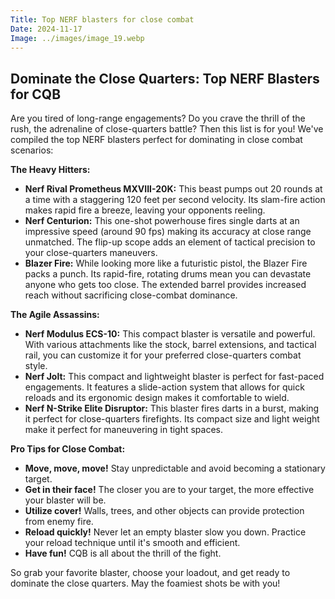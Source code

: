 ```yaml
---
Title: Top NERF blasters for close combat
Date: 2024-11-17
Image: ../images/image_19.webp
---
```


## Dominate the Close Quarters: Top NERF Blasters for CQB

Are you tired of long-range engagements? Do you crave the thrill of the rush, the adrenaline of close-quarters battle? Then this list is for you! We've compiled the top NERF blasters perfect for dominating in close combat scenarios:

**The Heavy Hitters:**

* **Nerf Rival Prometheus MXVIII-20K:** This beast pumps out 20 rounds at a time with a staggering 120 feet per second velocity. Its slam-fire action makes rapid fire a breeze, leaving your opponents reeling.  
* **Nerf Centurion:**  This one-shot powerhouse fires single darts at an impressive speed (around 90 fps) making its accuracy at close range unmatched.  The flip-up scope adds an element of tactical precision to your close-quarters maneuvers. 
* **Blazer Fire:** While looking more like a futuristic pistol, the Blazer Fire packs a punch. Its rapid-fire, rotating drums mean you can devastate anyone who gets too close. The extended barrel provides increased reach without sacrificing close-combat dominance.

**The Agile Assassins:**

* **Nerf Modulus ECS-10:**  This compact blaster is versatile and powerful.  With various attachments like the stock, barrel extensions, and tactical rail, you can customize it for your preferred close-quarters combat style.
* **Nerf Jolt:** This compact and lightweight blaster is perfect for fast-paced engagements.  It features a slide-action system that allows for quick reloads and its ergonomic design makes it comfortable to wield.
* **Nerf N-Strike Elite Disruptor:**  This blaster fires darts in a burst, making it perfect for close-quarters firefights. Its compact size and light weight make it perfect for maneuvering in tight spaces.

**Pro Tips for Close Combat:**

* **Move, move, move!**  Stay unpredictable and avoid becoming a stationary target.
* **Get in their face!**  The closer you are to your target, the more effective your blaster will be.
* **Utilize cover!**  Walls, trees, and other objects can provide protection from enemy fire.
* **Reload quickly!**  Never let an empty blaster slow you down. Practice your reload technique until it's smooth and efficient.
* **Have fun!** CQB is all about the thrill of the fight.

So grab your favorite blaster, choose your loadout, and get ready to dominate the close quarters. May the foamiest shots be with you!



 
